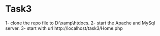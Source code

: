 # Task3

1- clone the repo file to ‪D:\xamp\htdocs.
2- start the Apache and MySql server.
3- start with url http://localhost/task3/Home.php



 
